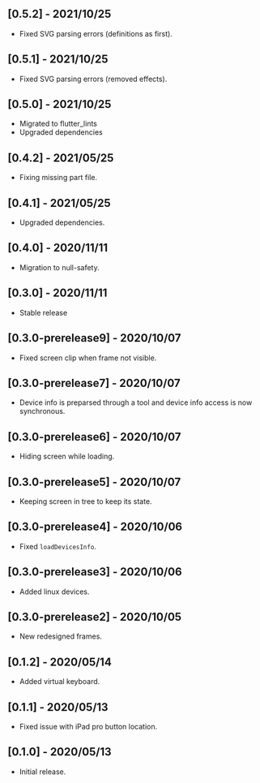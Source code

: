 ## [0.5.2] - 2021/10/25

* Fixed SVG parsing errors (definitions as first).

## [0.5.1] - 2021/10/25

* Fixed SVG parsing errors (removed effects).

## [0.5.0] - 2021/10/25

* Migrated to flutter_lints
* Upgraded dependencies

## [0.4.2] - 2021/05/25

* Fixing missing part file.

## [0.4.1] - 2021/05/25

* Upgraded dependencies.

## [0.4.0] - 2020/11/11

* Migration to null-safety.

## [0.3.0] - 2020/11/11

* Stable release

## [0.3.0-prerelease9] - 2020/10/07

* Fixed screen clip when frame not visible.

## [0.3.0-prerelease7] - 2020/10/07

* Device info is preparsed through a tool and device info access is now synchronous.

## [0.3.0-prerelease6] - 2020/10/07

* Hiding screen while loading.

## [0.3.0-prerelease5] - 2020/10/07

* Keeping screen in tree to keep its state.

## [0.3.0-prerelease4] - 2020/10/06

* Fixed `loadDevicesInfo`.

## [0.3.0-prerelease3] - 2020/10/06

* Added linux devices.

## [0.3.0-prerelease2] - 2020/10/05

* New redesigned frames.

## [0.1.2] - 2020/05/14

* Added virtual keyboard.

## [0.1.1] - 2020/05/13

* Fixed issue with iPad pro button location.

## [0.1.0] - 2020/05/13

* Initial release.
